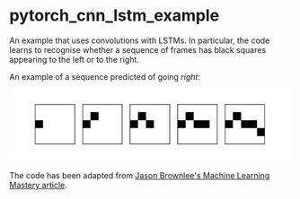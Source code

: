 # pytorch_cnn_lstm_example
An example that uses convolutions with LSTMs. In particular, the code learns to recognise whether a sequence of frames has black squares appearing to the left or to the right.

An example of a sequence predicted of going *right*:

![sequence example](img/splash.png)

The code has been adapted from [Jason Brownlee's Machine Learning Mastery article](https://machinelearningmastery.com/cnn-long-short-term-memory-networks/).
